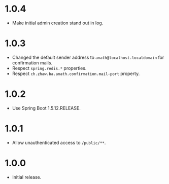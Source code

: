 1.0.4
===

* Make initial admin creation stand out in log.

1.0.3
===

* Changed the default sender address to `anath@localhost.localdomain` for confirmation mails.
* Respect `spring.redis.*` properties.
* Respect `ch.zhaw.ba.anath.confirmation.mail-port` property.

1.0.2
===

* Use Spring Boot 1.5.12.RELEASE.

1.0.1
===

* Allow unauthenticated access to `/public/**`.

1.0.0
===

* Initial release.